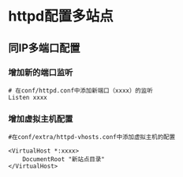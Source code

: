 # httpd配置多站点

## 同IP多端口配置

### 增加新的端口监听

```
# 在conf/httpd.conf中添加新端口（xxxx）的监听
Listen xxxx 
```


### 增加虚拟主机配置

```
#在conf/extra/httpd-vhosts.conf中添加虚拟主机的配置

<VirtualHost *:xxxx>
    DocumentRoot "新站点目录"
</VirtualHost>
```
